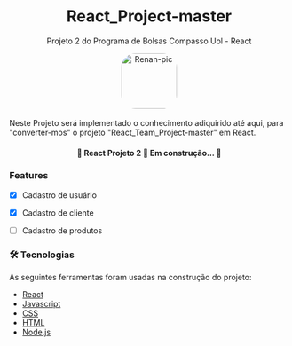 <h1 align="center"> React_Project-master </h1>
<p align="center">Projeto 2 do Programa de Bolsas Compasso Uol - React</p>
<div align="center">
<img align="center" alt="Renan-pic" height="100" style="border-radius:25px;" src="https://user-images.githubusercontent.com/36648528/139155648-84368f96-ed86-4d45-b5dc-88f35bebbac5.png">
  </div><br>
Neste Projeto será implementado o conhecimento adiquirido até aqui, para "converter-mos" o projeto "React_Team_Project-master" em React.</br>

<h4 align="center"> 🚧  React Projeto 2 🚀 Em construção...  🚧 </h4>

### Features

- [x] Cadastro de usuário
- [x] Cadastro de cliente
- [ ] Cadastro de produtos


### 🛠 Tecnologias

As seguintes ferramentas foram usadas na construção do projeto:

- [React](https://pt-br.reactjs.org/)
- [Javascript](https://www.javascript.com/)
- [CSS](https://reactnative.dev/)
- [HTML](https://www.typescriptlang.org/)
- [Node.js](https://nodejs.org/en/)
